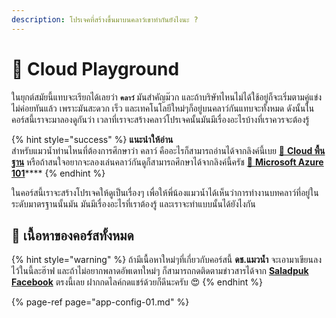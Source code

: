 ```yaml
---
description: โปรเจคที่สร้างขึ้นมาบนคลาว์เขาทำกันยังไงนะ ?
---
```


# 🤠 Cloud Playground

ในยุกต์สมัยนี้แทบจะเรียกได้เลยว่า **`คลาว์`** มันสำคัญม๊วก และถ้าบริษัทไหนไม่ได้ใช้อยู่ก็จะเริ่มตามคู่แข่งไม่ค่อยทันแล้ว เพราะมันสะดวก เร็ว และเทคโนโลยีใหม่ๆก็อยู่บนคลาว์กันแทบจะทั้งหมด ดังนั้นในคอร์สนี้เราจะมาลองดูกันว่า เวลาที่เราจะสร้างคลาว์โปรเจคนั้นมันมีเรื่องอะไรบ้างที่เราควรจะต้องรู้

{% hint style="success" %}
**แนะนำให้อ่าน**  
สำหรับแมวน้ำท่านไหนที่ต้องการศึกษาว่า คลาว์ คืออะไรก็สามารถอ่านได้จากลิงค์นี้เบย [👶 **Cloud พื้นฐาน**](https://www.saladpuk.com/basic/cloud101) หรือถ้าสนใจอยากจะลองเล่นคลาว์กันดูก็สามารถศึกษาได้จากลิงค์นี้ครัช [👶 **Microsoft Azure 101**](https://www.saladpuk.com/cloud/azure101)\*\*\*\*
{% endhint %}

ในคอร์สนี้เราจะสร้างโปรเจคให้ดูเป็นเรื่องๆ เพื่อให้พี่น้องแมวน้ำได้เห็นว่าการทำงานบทคลาว์ที่อยู่ในระดับมาตรฐานนั้นมัน มันมีเรื่องอะไรที่เราต้องรู้ และเราจะทำแบบนั้นได้ยังไงกัน

## 🧭 เนื้อหาของคอร์สทั้งหมด

{% hint style="warning" %}
ถ้ามีเนื้อหาใหม่ๆที่เกี่ยวกับคอร์สนี้ **ดช.แมวน้ำ** จะเอามาเขียนลงไว้ในนี้ละฮ๊าฟ และถ้าไม่อยากพลาดอัพเดทใหม่ๆ ก็สามารถกดติดตามข่าวสารได้จาก [**Saladpuk Facebook**](https://facebook.com/mr.saladpuk) ตรงนี้เลย ฝากกดไลค์กดแชร์ด้วยก็ดีนะครับ 😍 
{% endhint %}

{% page-ref page="app-config-01.md" %}









